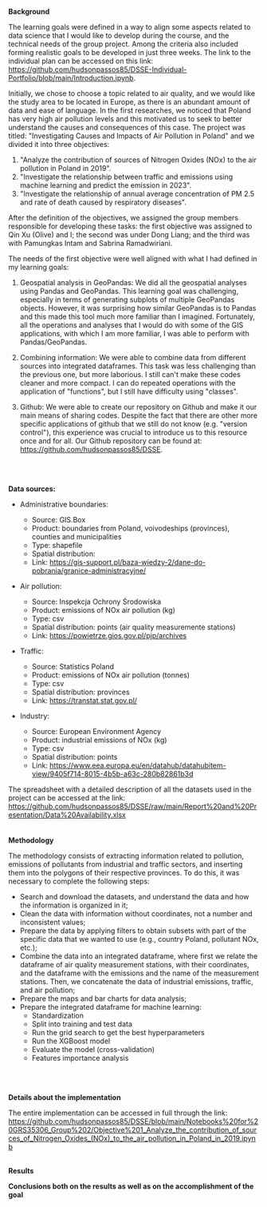 **Background**

The learning goals were defined in a way to align some aspects related to data science that I would like to develop during the course, and the technical needs of the group project. Among the criteria also included forming realistic goals to be developed in just three weeks. The link to the individual plan can be accessed on this link: https://github.com/hudsonpassos85/DSSE-Individual-Portfolio/blob/main/Introduction.ipynb.

Initially, we chose to choose a topic related to air quality, and we would like the study area to be located in Europe, as there is an abundant amount of data and ease of language. In the first researches, we noticed that Poland has very high air pollution levels and this motivated us to seek to better understand the causes and consequences of this case. The project was titled: "Investigating Causes and Impacts of Air Pollution in Poland" and we divided it into three objectives: <br>
1. "Analyze the contribution of sources of Nitrogen Oxides (NOx) to the air pollution in Poland in 2019". 
2. "Investigate the relationship between traffic and emissions using machine learning and predict the emission in 2023".
3. "Investigate the relationship of annual average concentration of PM 2.5 and rate of death caused by respiratory diseases".
   
After the definition of the objectives, we assigned the group members responsible for developing these tasks: the first objective was assigned to Qin Xu (Olive) and I; the second was under Dong Liang; and the third was with Pamungkas Intam and Sabrina Ramadwiriani.

The needs of the first objective were well aligned with what I had defined in my learning goals:

1. Geospatial analysis in GeoPandas: We did all the geospatial analyses using Pandas and GeoPandas. This learning goal was challenging, especially in terms of generating subplots of multiple GeoPandas objects. However, it was surprising how similar GeoPandas is to Pandas and this made this tool much more familiar than I imagined. Fortunately, all the operations and analyses that I would do with some of the GIS applications, with which I am more familiar, I was able to perform with Pandas/GeoPandas.

2. Combining information: We were able to combine data from different sources into integrated dataframes. This task was less challenging than the previous one, but more laborious. I still can't make these codes cleaner and more compact. I can do repeated operations with the application of "functions", but I still have difficulty using "classes".

3. Github: We were able to create our repository on Github and make it our main means of sharing codes. Despite the fact that there are other more specific applications of github that we still do not know (e.g. "version control"), this experience was crucial to introduce us to this resource once and for all. Our Github repository can be found at: https://github.com/hudsonpassos85/DSSE. 
<br>
<br>

**Data sources:**

- Administrative boundaries: 
  - Source: GIS.Box 
  - Product: boundaries from Poland, voivodeships (provinces), counties and municipalities 
  - Type: shapefile 
  - Spatial distribution: 
  - Link: https://gis-support.pl/baza-wiedzy-2/dane-do-pobrania/granice-administracyjne/
  
- Air pollution: 
  - Source: Inspekcja Ochrony Środowiska 
  - Product: emissions of NOx air pollution (kg) 
  - Type: csv 
  - Spatial distribution: points (air quality measuremente stations) 
  - Link: https://powietrze.gios.gov.pl/pjp/archives 

- Traffic: 
  - Source: Statistics Poland 
  - Product: emissions of NOx air pollution (tonnes) 
  - Type: csv 
  - Spatial distribution: provinces 
  - Link: https://transtat.stat.gov.pl/ 

- Industry: 
  - Source: European Environment Agency  
  - Product: industrial emissions of NOx (kg) 
  - Type: csv 
  - Spatial distribution: points 
  - Link: https://www.eea.europa.eu/en/datahub/datahubitem-view/9405f714-8015-4b5b-a63c-280b82861b3d


The spreadsheet with a detailed description of all the datasets used in the project can be accessed at the link: https://github.com/hudsonpassos85/DSSE/raw/main/Report%20and%20Presentation/Data%20Availability.xlsx
<br>
<br>
<br>
**Methodology**

The methodology consists of extracting information related to pollution, emissions of pollutants from industrial and traffic sectors, and inserting them into the polygons of their respective provinces. To do this, it was necessary to complete the following steps:

- Search and download the datasets, and understand the data and how the information is organized in it;
- Clean the data with information without coordinates, not a number and inconsistent values;
- Prepare the data by applying filters to obtain subsets with part of the specific data that we wanted to use (e.g., country Poland, pollutant NOx, etc.);
- Combine the data into an integrated dataframe, where first we relate the dataframe of air quality measurement stations, with their coordinates, and the dataframe with the emissions and the name of the measurement stations. Then, we concatenate the data of industrial emissions, traffic, and air pollution;
- Prepare the maps and bar charts for data analysis;
- Prepare the integrated dataframe for machine learning:
  - Standardization
  - Split into training and test data
  - Run the grid search to get the best hyperparameters
  - Run the XGBoost model
  - Evaluate the model (cross-validation)
  - Features importance analysis
<br>
<br>

**Details about the implementation**

The entire implementation can be accessed in full through the link: https://github.com/hudsonpassos85/DSSE/blob/main/Notebooks%20for%20GRS35306_Group%202/Objective%201_Analyze_the_contribution_of_sources_of_Nitrogen_Oxides_(NOx)_to_the_air_pollution_in_Poland_in_2019.ipynb
<br>
<br>

**Results**

**Conclusions both on the results as well as on the accomplishment of the goal**

















